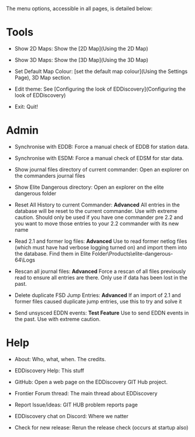 The menu options, accessible in all pages, is detailed below:

# Tools

* Show 2D Maps: Show the [2D Map](Using the 2D Map)
* Show 3D Maps: Show the [3D Map](Using the 3D Map)

* Set Default Map Colour: [set the default map colour](Using the Settings Page), 3D Map section.

* Edit theme: See [Configuring the look of EDDiscovery](Configuring the look of EDDiscovery)

* Exit: Quit!

# Admin

* Synchronise with EDDB: Force a manual check of EDDB for station data.

* Synchronise with ESDM: Force a manual check of EDSM for star data.

* Show journal files directory of current commander: Open an explorer on the commanders journal files

* Show Elite Dangerous directory: Open an explorer on the elite dangerous folder

* Reset All History to current Commander: **Advanced** All entries in the database will be reset to the current commander. Use with extreme caution. Should only be used if you have one commander pre 2.2 and you want to move those entries to your 2.2 commander with its new name

* Read 2.1 and former log files: **Advanced** Use to read former netlog files (which must have had verbose logging turned on) and import them into the database. Find them in Elite Folder\Products\elite-dangerous-64\Logs

* Rescan all journal files: **Advanced** Force a rescan of all files previously read to ensure all entries are there. Only use if data has been lost in the past.

* Delete duplicate FSD Jump Entries: **Advanced** If an import of 2.1 and former files caused duplicate jump entries, use this to try and solve it

* Send unsysced EDDN events: **Test Feature** Use to send EDDN events in the past. Use with extreme caution.

# Help

* About: Who, what, when.  The credits.

* EDDiscovery Help: This stuff

* GitHub: Open a web page on the EDDiscovery GIT Hub project.

* Frontier Forum thread: The main thread about EDDiscovery

* Report Issue/ideas: GIT HUB problem reports page

* EDDiscovery chat on Discord: Where we natter

* Check for new release: Rerun the release check (occurs at startup also)

